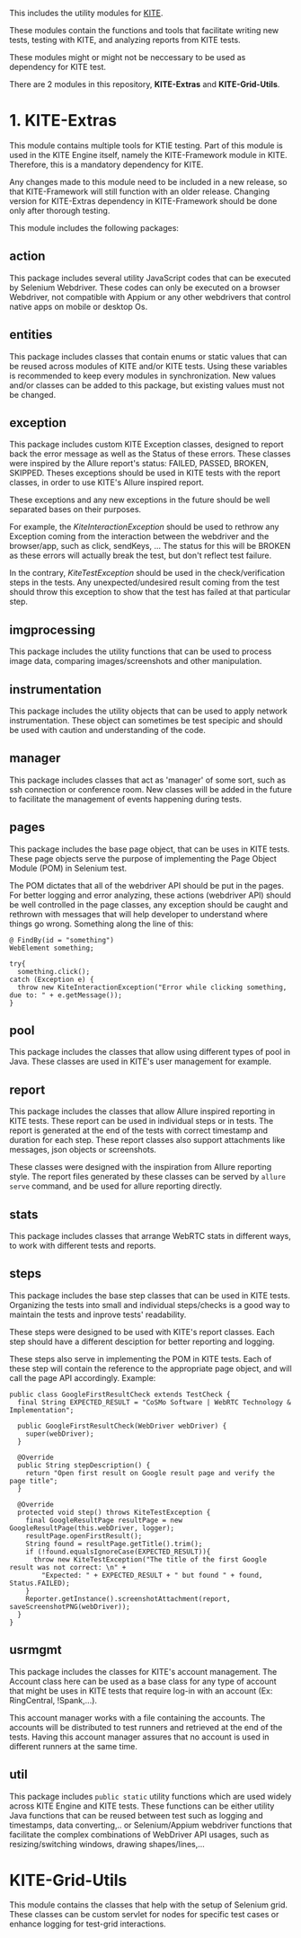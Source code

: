 This includes the utility modules for [KITE](https://github.com/webrtc/KITE/tree/kite-2.0). 

These modules contain the functions and tools that facilitate writing new tests, testing with KITE, and analyzing reports from KITE tests.

These modules might or might not be neccessary to be used as dependency for KITE test.

There are 2 modules in this repository, **KITE-Extras** and **KITE-Grid-Utils**. 

# 1. KITE-Extras

This module contains multiple tools for KTIE testing. Part of this module is used in the KITE Engine itself, namely the KITE-Framework module in KITE. Therefore, this is a mandatory dependency for KITE. 

Any changes made to this module need to be included in a new release, so that KITE-Framework  will still function with an older release. Changing version for KITE-Extras dependency in KITE-Framework should be done only after thorough testing.

This module includes the following packages:

## action
This package includes several utility JavaScript codes that can be executed by Selenium Webdriver. These codes can only be executed on a browser Webdriver, not compatible with Appium or any other webdrivers that control native apps on mobile or desktop Os.

## entities
This package includes classes that contain enums or static values that can be reused across modules of KITE and/or KITE tests. Using these variables is recommended to keep every modules in synchronization. New values and/or classes can be added to this package, but existing values must not be changed.

## exception
This package includes custom KITE Exception classes, designed to report back the error message as well as the Status of these errors. These classes were inspired by the Allure report's status: FAILED, PASSED, BROKEN, SKIPPED. Theses exceptions should be used in KITE tests with the report classes, in order to use KITE's Allure inspired report.

These exceptions and any new exceptions in the future should be well separated bases on their purposes. 

For example, the *KiteInteractionException* should be used to rethrow any Exception coming from the interaction between the webdriver and the browser/app, such as click, sendKeys, ... The status for this will be BROKEN as these errors will actually break the test, but don't reflect test failure. 

In the contrary, *KiteTestException* should be used in the check/verification steps in the tests. Any unexpected/undesired result coming from the test should throw this exception to show that the test has failed at that particular step.

## imgprocessing
This package includes the utility functions that can be used to process image data, comparing images/screenshots and other manipulation.

## instrumentation
This package includes the utility objects that can be used to apply network instrumentation. These object can sometimes be test specipic and should be used with caution and understanding of the code.

## manager
This package includes classes that act as 'manager' of some sort, such as ssh connection or conference room. New classes will be added in the future to facilitate the management of events happening during tests.

## pages
This package includes the base page object, that can be uses in KITE tests. These page objects serve the purpose of implementing the Page Object Module (POM) in Selenium test. 

The POM dictates that all of the webdriver API should be put in the pages. For better logging and error analyzing, these actions (webdriver API) should be well controlled in the page classes, any exception should be caught and rethrown with messages that will help developer to understand where things go wrong. Something along the line of this:

```
@ FindBy(id = "something")
WebElement something; 

try{
  something.click();
catch (Exception e) {
  throw new KiteInteractionException("Error while clicking something, due to: " + e.getMessage());
}
```

## pool
This package includes the classes that allow using different types of pool in Java. These classes are used in KITE's user management for example.

## report
This package includes the classes that allow Allure inspired reporting in KITE tests. These report can be used in individual steps or in tests. The report is generated at the end of the tests with correct timestamp and duration for each step. These report classes also support attachments like messages, json objects or screenshots.

These classes were designed with the inspiration from Allure reporting style. The report files generated by these classes can be served by `allure serve` command, and be used for allure reporting directly.

## stats
This package includes classes that arrange WebRTC stats in different ways, to work with different tests and reports.

## steps
This package includes the base step classes that can be used in KITE tests. Organizing the tests into small and individual steps/checks is a good way to maintain the tests and inprove tests' readability. 

These steps were designed to be used with KITE's report classes. Each step should have a different desciption for better reporting and logging.

These steps also serve in implementing the POM in KITE tests. Each of these step will contain the reference to the appropriate page object, and will call the page API accordingly. Example:

```
public class GoogleFirstResultCheck extends TestCheck {
  final String EXPECTED_RESULT = "CoSMo Software | WebRTC Technology & Implementation";
  
  public GoogleFirstResultCheck(WebDriver webDriver) {
    super(webDriver);
  }
  
  @Override
  public String stepDescription() {
    return "Open first result on Google result page and verify the page title";
  }
  
  @Override
  protected void step() throws KiteTestException {
    final GoogleResultPage resultPage = new GoogleResultPage(this.webDriver, logger);
    resultPage.openFirstResult();
    String found = resultPage.getTitle().trim();
    if (!found.equalsIgnoreCase(EXPECTED_RESULT)){
      throw new KiteTestException("The title of the first Google result was not correct: \n" +
        "Expected: " + EXPECTED_RESULT + " but found " + found, Status.FAILED);
    }
    Reporter.getInstance().screenshotAttachment(report, saveScreenshotPNG(webDriver));
  }
}
```
## usrmgmt
This package includes the classes for KITE's account management. The Account class here can be used as a base class for any type of account that might be uses in KITE tests that require log-in with an account (Ex: RingCentral, !Spank,...). 

This account manager works with a file containing the accounts. The accounts will be distributed to test runners and retrieved at the end of the tests. Having this account manager assures that no account is used in different runners at the same time.

## util
This package includes `public static` utility functions which are used widely across KITE Engine and KITE tests. These functions can be either utility Java functions that can be reused between test such as logging and timestamps, data converting,.. or Selenium/Appium webdriver functions that facilitate the complex combinations of WebDriver API usages, such as resizing/switching windows, drawing shapes/lines,...

# KITE-Grid-Utils
This module contains the classes that help with the setup of Selenium grid. These classes can be custom servlet for nodes for specific test cases or enhance logging for test-grid interactions.
